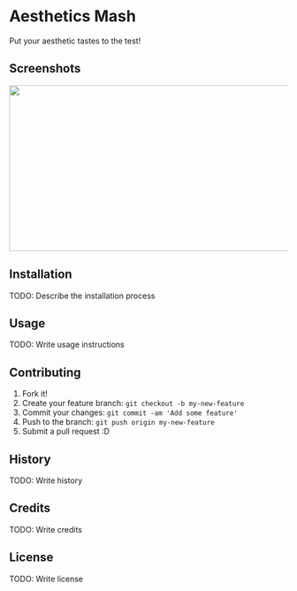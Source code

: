 # Aesthetics Mash
Put your aesthetic tastes to the test!

## Screenshots
[<img src="https://cloud.githubusercontent.com/assets/7908951/20647450/89c10b10-b4cf-11e6-99d2-791575f21258.png" width=858 height=300>](wow)

## Installation
TODO: Describe the installation process

## Usage
TODO: Write usage instructions

## Contributing
1. Fork it!
2. Create your feature branch: `git checkout -b my-new-feature`
3. Commit your changes: `git commit -am 'Add some feature'`
4. Push to the branch: `git push origin my-new-feature`
5. Submit a pull request :D

## History
TODO: Write history

## Credits
TODO: Write credits

## License
TODO: Write license
